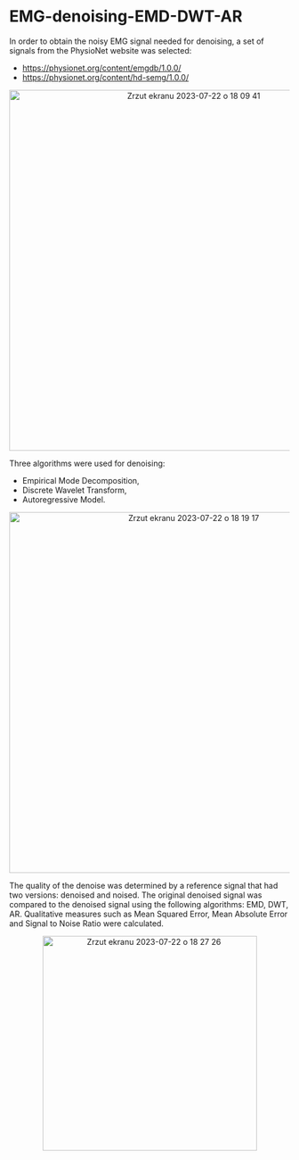 # EMG-denoising-EMD-DWT-AR
In order to obtain the noisy EMG signal needed for denoising, a set of signals from the PhysioNet website was selected:
- https://physionet.org/content/emgdb/1.0.0/
- https://physionet.org/content/hd-semg/1.0.0/

<p align="center">
    <img width="647" alt="Zrzut ekranu 2023-07-22 o 18 09 41" src="https://github.com/PatrykSpierewka/Electromyography-denoising-EMD-DWT-AR/assets/101202344/8c30211a-4670-4e41-9909-6a66efa29b66">
</p>

Three algorithms were used for denoising:
- Empirical Mode Decomposition,
- Discrete Wavelet Transform,
- Autoregressive Model.


<p align="center">
    <img width="647" alt="Zrzut ekranu 2023-07-22 o 18 19 17" src="https://github.com/PatrykSpierewka/Electromyography-denoising-EMD-DWT-AR/assets/101202344/a28b8df9-26fb-4723-a5a8-93ca7dbd9598">
</p>

The quality of the denoise was determined by a reference signal that had two versions: denoised and noised. The original denoised signal was compared to the denoised signal using the following algorithms: EMD, DWT, AR. Qualitative measures such as Mean Squared Error, Mean Absolute Error and Signal to Noise Ratio were calculated.

<p align="center">
    <img width="385" alt="Zrzut ekranu 2023-07-22 o 18 27 26" src="https://github.com/PatrykSpierewka/Electromyography-denoising-EMD-DWT-AR/assets/101202344/3e82fda5-de85-4706-a9a3-78967cc78787">
</p>
